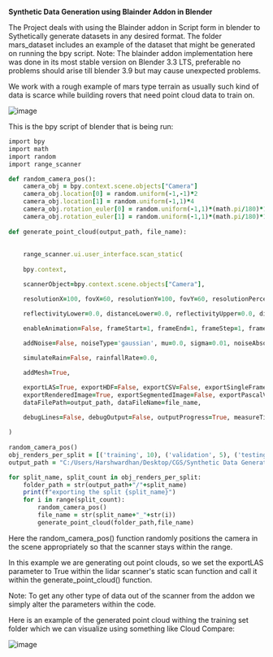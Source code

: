 **Synthetic Data Generation using Blainder Addon in Blender**

<p align=left>

The Project deals with using the Blainder addon in Script form in blender to Sythetically generate datasets in any desired format. 
The folder mars_dataset includes an example of the dataset that might be generated on running the bpy script.
Note: The blainder addon implementation here was done in its most stable version on Blender 3.3 LTS, preferable no problems should arise
till blender 3.9 but may cause unexpected problems.



We work with a rough example of mars type terrain as usually such kind of data is scarce while building rovers that need point cloud data 
to train on.




![image](https://github.com/user-attachments/assets/26088419-bced-4a64-9533-947e2b138a7b)



This is the bpy script of blender that is being run:



```ruby
import bpy
import math
import random
import range_scanner

def random_camera_pos():
    camera_obj = bpy.context.scene.objects["Camera"]
    camera_obj.location[0] = random.uniform(-1,-1)*2
    camera_obj.location[1] = random.uniform(-1,1)*4
    camera_obj.rotation_euler[0] = random.uniform(-1,1)*(math.pi/180)*16
    camera_obj.rotation_euler[1] = random.uniform(-1,1)*(math.pi/180)*16
    
def generate_point_cloud(output_path, file_name):
    
    
    range_scanner.ui.user_interface.scan_static(
    
    bpy.context, 

    scannerObject=bpy.context.scene.objects["Camera"],

    resolutionX=100, fovX=60, resolutionY=100, fovY=60, resolutionPercentage=100,

    reflectivityLower=0.0, distanceLower=0.0, reflectivityUpper=0.0, distanceUpper=99999.9, maxReflectionDepth=10,
    
    enableAnimation=False, frameStart=1, frameEnd=1, frameStep=1, frameRate=1,

    addNoise=False, noiseType='gaussian', mu=0.0, sigma=0.01, noiseAbsoluteOffset=0.0, noiseRelativeOffset=0.0,

    simulateRain=False, rainfallRate=0.0, 

    addMesh=True,

    exportLAS=True, exportHDF=False, exportCSV=False, exportSingleFrames=False, exportPLY=False,
    exportRenderedImage=True, exportSegmentedImage=False, exportPascalVoc=False, exportDepthmap=False, depthMinDistance=0.0, depthMaxDistance=100.0, 
    dataFilePath=output_path, dataFileName=file_name,
    
    debugLines=False, debugOutput=False, outputProgress=True, measureTime=False, singleRay=False, destinationObject=None, targetObject=None

)  
    
random_camera_pos()
obj_renders_per_split = [('training', 10), ('validation', 5), ('testing', 3)]
output_path = "C:/Users/Harshwardhan/Desktop/CGS/Synthetic Data Generation/mars_dataset"

for split_name, split_count in obj_renders_per_split:
    folder_path = str(output_path+"/"+split_name)
    print(f"exporting the split {split_name}")
    for i in range(split_count):
        random_camera_pos()
        file_name = str(split_name+"_"+str(i))
        generate_point_cloud(folder_path,file_name)
```



Here the random_camera_pos() function randomly positions the camera in the scene appropriately so that the scanner stays within the range.



In this example we are generating out point clouds, so we set the exportLAS parameter to True within the lidar scanner's static scan function and call it within
the generate_point_cloud() function.



Note: To get any other type of data out of the scanner from the addon we simply alter the parameters within the code.



Here is an example of the generated point cloud withing the training set folder which we can visualize using something like Cloud Compare:



![image](https://github.com/user-attachments/assets/437dcf7d-2b3f-4a06-9ded-e005b9eb9498)


</p>

